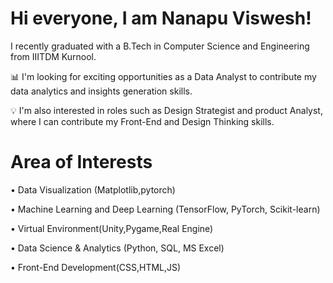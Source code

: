 # Hi everyone, I am Nanapu Viswesh!
 I recently graduated with a B.Tech in Computer Science and Engineering from IIITDM Kurnool.
 
📊 I'm looking for exciting opportunities as a Data Analyst to contribute my data  analytics and insights generation skills.

💡 I'm also interested in roles such as Design Strategist and product Analyst, where I can contribute my Front-End and Design Thinking skills.

# Area of Interests

• Data Visualization (Matplotlib,pytorch)

• Machine Learning and Deep Learning (TensorFlow, PyTorch, Scikit-learn)

• Virtual Environment(Unity,Pygame,Real Engine)

• Data Science & Analytics (Python, SQL, MS Excel)

• Front-End Development(CSS,HTML,JS)


